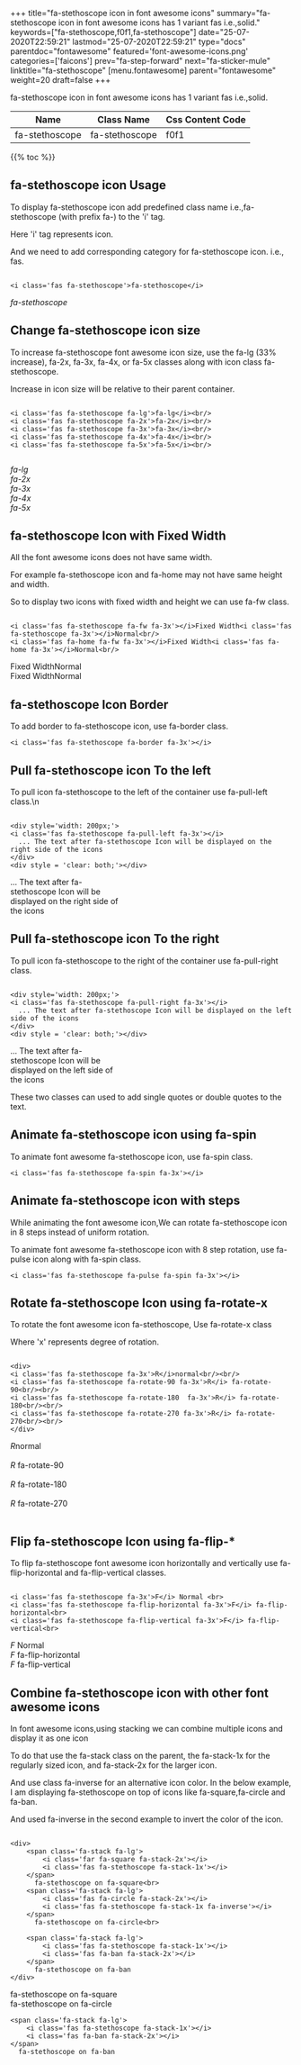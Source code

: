 +++
title="fa-stethoscope icon in font awesome icons"
summary="fa-stethoscope icon in font awesome icons has 1 variant fas i.e.,solid."
keywords=["fa-stethoscope,f0f1,fa-stethoscope"]
date="25-07-2020T22:59:21"
lastmod="25-07-2020T22:59:21"
type="docs"
parentdoc="fontawesome"
featured='font-awesome-icons.png'
categories=['faicons']
prev="fa-step-forward"
next="fa-sticker-mule"
linktitle="fa-stethoscope"
[menu.fontawesome]
parent="fontawesome"
weight=20
draft=false
+++


fa-stethoscope icon in font awesome icons has 1 variant fas i.e.,solid.

<div class='table-responsive'><table class='table'><thead><tr><th>Name</th><th>Class Name</th><th>Css Content Code</th></tr></thead><tbody><tr><td>fa-stethoscope</td><td>fa-stethoscope</td><td>f0f1</td></tr></tbody></table></div>


{{% toc %}}


## fa-stethoscope icon Usage

To display fa-stethoscope icon add predefined class name i.e.,fa-stethoscope (with prefix fa-) to the 'i' tag.

Here 'i' tag represents icon.

And we need to add corresponding category for fa-stethoscope icon. i.e., fas.


```

<i class='fas fa-stethoscope'>fa-stethoscope</i>
```

<i class='fas fa-stethoscope'>fa-stethoscope</i>




## Change fa-stethoscope icon size
To increase fa-stethoscope font awesome icon size, use the fa-lg (33% increase), fa-2x, fa-3x, fa-4x, or fa-5x classes along with icon class fa-stethoscope.

Increase in icon size will be relative to their parent container. 

```

<i class='fas fa-stethoscope fa-lg'>fa-lg</i><br/>
<i class='fas fa-stethoscope fa-2x'>fa-2x</i><br/>
<i class='fas fa-stethoscope fa-3x'>fa-3x</i><br/>
<i class='fas fa-stethoscope fa-4x'>fa-4x</i><br/>
<i class='fas fa-stethoscope fa-5x'>fa-5x</i><br/>
            
```

<i class='fas fa-stethoscope fa-lg'>fa-lg</i><br/>
<i class='fas fa-stethoscope fa-2x'>fa-2x</i><br/>
<i class='fas fa-stethoscope fa-3x'>fa-3x</i><br/>
<i class='fas fa-stethoscope fa-4x'>fa-4x</i><br/>
<i class='fas fa-stethoscope fa-5x'>fa-5x</i><br/>
            



## fa-stethoscope Icon with Fixed Width 

All the font awesome icons does not have same width.

For example fa-stethoscope icon and fa-home may not have same height and width.

So to display two icons with fixed width and height we can use fa-fw class.


```

<i class='fas fa-stethoscope fa-fw fa-3x'></i>Fixed Width<i class='fas fa-stethoscope fa-3x'></i>Normal<br/>
<i class='fas fa-home fa-fw fa-3x'></i>Fixed Width<i class='fas fa-home fa-3x'></i>Normal<br/>
```

<i class='fas fa-stethoscope fa-fw fa-3x'></i>Fixed Width<i class='fas fa-stethoscope fa-3x'></i>Normal<br/>
<i class='fas fa-home fa-fw fa-3x'></i>Fixed Width<i class='fas fa-home fa-3x'></i>Normal<br/>



## fa-stethoscope Icon Border 

To add border to fa-stethoscope icon, use fa-border class.


```
<i class='fas fa-stethoscope fa-border fa-3x'></i>

```
<i class='fas fa-stethoscope fa-border fa-3x'></i>





## Pull fa-stethoscope icon To the left

To pull icon fa-stethoscope to the left of the container use fa-pull-left class.\n

```

<div style='width: 200px;'>
<i class='fas fa-stethoscope fa-pull-left fa-3x'></i>
  ... The text after fa-stethoscope Icon will be displayed on the right side of the icons
</div>
<div style = 'clear: both;'></div>
```

<div style='width: 200px;'>
<i class='fas fa-stethoscope fa-pull-left fa-3x'></i>
  ... The text after fa-stethoscope Icon will be displayed on the right side of the icons
</div>
<div style = 'clear: both;'></div>




## Pull fa-stethoscope icon To the right
To pull icon fa-stethoscope to the right of the container use fa-pull-right class.

```

<div style='width: 200px;'>
<i class='fas fa-stethoscope fa-pull-right fa-3x'></i>
  ... The text after fa-stethoscope Icon will be displayed on the left side of the icons
</div>
<div style = 'clear: both;'></div>
```

<div style='width: 200px;'>
<i class='fas fa-stethoscope fa-pull-right fa-3x'></i>
  ... The text after fa-stethoscope Icon will be displayed on the left side of the icons
</div>
<div style = 'clear: both;'></div>

These two classes can used to add single quotes or double quotes to the text.


## Animate fa-stethoscope icon using fa-spin
To animate font awesome fa-stethoscope icon, use fa-spin class.

```
<i class='fas fa-stethoscope fa-spin fa-3x'></i>
```
<i class='fas fa-stethoscope fa-spin fa-3x'></i>




## Animate fa-stethoscope icon with steps
While animating the font awesome icon,We can rotate fa-stethoscope icon in 8 steps instead of uniform rotation.

To animate font awesome fa-stethoscope icon with 8 step rotation, use fa-pulse icon along with fa-spin class.


```
<i class='fas fa-stethoscope fa-pulse fa-spin fa-3x'></i>

```
<i class='fas fa-stethoscope fa-pulse fa-spin fa-3x'></i>





## Rotate fa-stethoscope Icon using fa-rotate-x
To rotate the font awesome icon fa-stethoscope, Use fa-rotate-x class

Where 'x' represents degree of rotation.


```

<div>
<i class='fas fa-stethoscope fa-3x'>R</i>normal<br/><br/>
<i class='fas fa-stethoscope fa-rotate-90 fa-3x'>R</i> fa-rotate-90<br/><br/> 
<i class='fas fa-stethoscope fa-rotate-180  fa-3x'>R</i> fa-rotate-180<br/><br/> 
<i class='fas fa-stethoscope fa-rotate-270 fa-3x'>R</i> fa-rotate-270<br/><br/>
</div>
```

<div>
<i class='fas fa-stethoscope fa-3x'>R</i>normal<br/><br/>
<i class='fas fa-stethoscope fa-rotate-90 fa-3x'>R</i> fa-rotate-90<br/><br/> 
<i class='fas fa-stethoscope fa-rotate-180  fa-3x'>R</i> fa-rotate-180<br/><br/> 
<i class='fas fa-stethoscope fa-rotate-270 fa-3x'>R</i> fa-rotate-270<br/><br/>
</div>




## Flip fa-stethoscope Icon using fa-flip-*
To flip fa-stethoscope font awesome icon horizontally and vertically use fa-flip-horizontal and fa-flip-vertical classes. 

```

<i class='fas fa-stethoscope fa-3x'>F</i> Normal <br>
<i class='fas fa-stethoscope fa-flip-horizontal fa-3x'>F</i> fa-flip-horizontal<br>
<i class='fas fa-stethoscope fa-flip-vertical fa-3x'>F</i> fa-flip-vertical<br>
```

<i class='fas fa-stethoscope fa-3x'>F</i> Normal <br>
<i class='fas fa-stethoscope fa-flip-horizontal fa-3x'>F</i> fa-flip-horizontal<br>
<i class='fas fa-stethoscope fa-flip-vertical fa-3x'>F</i> fa-flip-vertical<br>




## Combine fa-stethoscope icon with other font awesome icons
In font awesome icons,using stacking we can combine multiple icons and display it as one icon 

To do that use the fa-stack class on the parent, the fa-stack-1x for the regularly sized icon, and fa-stack-2x for the larger icon.

And use class fa-inverse for an alternative icon color. 
In the below example, I am displaying fa-stethoscope on top of icons like fa-square,fa-circle and fa-ban.

And used fa-inverse in the second example to invert the color of the icon.

```

<div>
    <span class='fa-stack fa-lg'>
        <i class='far fa-square fa-stack-2x'></i>
        <i class='fas fa-stethoscope fa-stack-1x'></i>
    </span>
      fa-stethoscope on fa-square<br>
    <span class='fa-stack fa-lg'>
        <i class='fas fa-circle fa-stack-2x'></i>
        <i class='fas fa-stethoscope fa-stack-1x fa-inverse'></i>
    </span>
      fa-stethoscope on fa-circle<br>

    <span class='fa-stack fa-lg'>
        <i class='fas fa-stethoscope fa-stack-1x'></i>
        <i class='fas fa-ban fa-stack-2x'></i>
    </span>
      fa-stethoscope on fa-ban
</div>
```

<div>
    <span class='fa-stack fa-lg'>
        <i class='far fa-square fa-stack-2x'></i>
        <i class='fas fa-stethoscope fa-stack-1x'></i>
    </span>
      fa-stethoscope on fa-square<br>
    <span class='fa-stack fa-lg'>
        <i class='fas fa-circle fa-stack-2x'></i>
        <i class='fas fa-stethoscope fa-stack-1x fa-inverse'></i>
    </span>
      fa-stethoscope on fa-circle<br>

    <span class='fa-stack fa-lg'>
        <i class='fas fa-stethoscope fa-stack-1x'></i>
        <i class='fas fa-ban fa-stack-2x'></i>
    </span>
      fa-stethoscope on fa-ban
</div>







